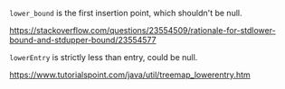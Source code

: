 `lower_bound` is the first insertion point, which shouldn't be null.

https://stackoverflow.com/questions/23554509/rationale-for-stdlower-bound-and-stdupper-bound/23554577

`lowerEntry` is strictly less than entry, could be null.

https://www.tutorialspoint.com/java/util/treemap_lowerentry.htm